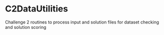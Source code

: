 # C2DataUtilities
 Challenge 2 routines to process input and solution files for dataset checking and solution scoring
